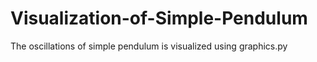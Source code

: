 # Visualization-of-Simple-Pendulum
The oscillations of simple pendulum is visualized using graphics.py
